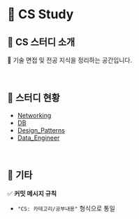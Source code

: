 # 💭 CS Study  

## 💭 CS 스터디 소개  
📖 기술 면접 및 전공 지식을 정리하는 공간입니다.  

<br>  

## 💭 스터디 현황  
- [Networking](https://github.com/hhee4455/CS-Study/tree/main/Networking)
- [DB](https://github.com/hhee4455/CS-Study/tree/main/DB)
- [Design_Patterns](https://github.com/hhee4455/CS-Study/tree/main/Design%20Patterns)
- [Data_Engineer](https://github.com/hhee4455/CS-Study/tree/main/Data%20Engineer)

<br>  

## 💭 기타  
✅ **커밋 메시지 규칙**  
- `"CS: 카테고리/공부내용"` 형식으로 통일  
